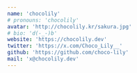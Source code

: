 ```yaml
---
name: 'chocolily'
# pronouns: 'chocolily'
avatar: 'http://chocolily.kr/sakura.jpg'
# bio: 'd(-_-)b'
website: 'https://chocolily.dev'
twitter: 'https://x.com/Choco_Lily__'
github: 'https://github.com/choco-lily'
mail: 'x@chocolily.dev'
---
```


